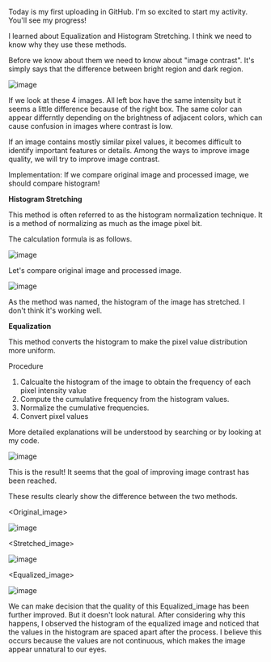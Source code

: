 Today is my first uploading in GitHub. I'm so excited to start my activity. You'll see my progress!

I learned about Equalization and Histogram Stretching. I think we need to know why they use these methods.

Before we know about them we need to know about "image contrast". It's simply says that the difference between bright region and dark region.

![image](https://github.com/user-attachments/assets/fb7899bb-5884-4a63-8687-9643e20b3323)



If we look at these 4 images. All left box have the same intensity but it seems a little difference because of the right box. The same color can appear differntly depending on the brightness of adjacent colors, which can cause confusion in images where contrast is low.

If an image contains mostly similar pixel values, it becomes difficult to identify important features or details. Among the ways to improve image quality, we will try to improve image contrast.

Implementation: If we compare original image and processed image, we should compare histogram!

**Histogram Stretching**

This method is often referred to as the histogram normalization technique. It is a method of normalizing as much as the image pixel bit.

The calculation formula is as follows.

![image](https://github.com/user-attachments/assets/ec41ede8-af80-4b3b-a115-2dff4c2fa9e0)


Let's compare original image and processed image.

![image](https://github.com/user-attachments/assets/09390841-1c48-4ee1-9377-f5d26bbe460f)


As the method was named, the histogram of the image has stretched. I don't think it's working well.

**Equalization**

This method converts the histogram to make the pixel value distribution more uniform.

Procedure

1. Calcualte the histogram of the image to obtain the frequency of each pixel intensity value
2. Compute the cumulative frequency from the histogram values.
3. Normalize the cumulative frequencies.
4. Convert pixel values

More detailed explanations will be understood by searching or by looking at my code.

![image](https://github.com/user-attachments/assets/3c6ff0a6-1429-417b-9d17-72836cbb87dc)


This is the result! It seems that the goal of improving image contrast has been reached.

These results clearly show the difference between the two methods.

<Original_image>

![image](https://github.com/user-attachments/assets/fb5e93f0-23fa-4c16-b358-580ad219c606)


<Stretched_image>

![image](https://github.com/user-attachments/assets/42d81ecd-038c-42ad-a482-03e9923a33c4)


<Equalized_image>

![image](https://github.com/user-attachments/assets/ee84899c-bbc0-4202-8953-faa2703f7875)


We can make decision that the quality of this Equalized_image has been further improved. But it doesn't look natural. After considering why this happens, I observed the histogram of the equalized image and noticed that the values in the histogram are spaced apart after the process. I believe this occurs because the values are not continuous, which makes the image appear unnatural to our eyes.
